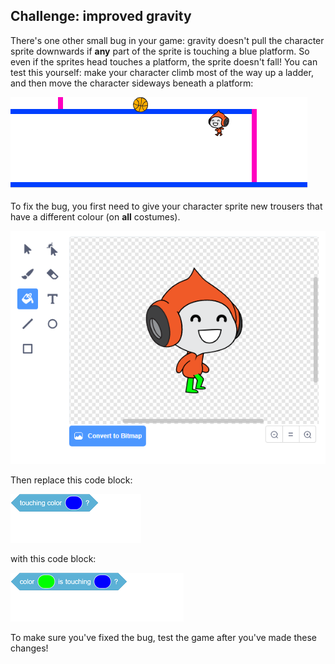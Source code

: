## Challenge: improved gravity

There's one other small bug in your game: gravity doesn't pull the character sprite downwards if __any__ part of the sprite is touching a blue platform. So even if the sprites head touches a platform, the sprite doesn't fall! You can test this yourself: make your character climb most of the way up a ladder, and then move the character sideways beneath a platform:

![screenshot](images/dodge-gravity-bug.png)

To fix the bug, you first need to give your character sprite new trousers that have a different colour (on __all__ costumes).

![screenshot](images/dodge-trousers.png)

Then replace this code block: 

![blocks_1545305688_7672868](images/blocks_1545305688_7672868.png)

with this code block:

![blocks_1545305690_8529701](images/blocks_1545305690_8529701.png)

To make sure you've fixed the bug, test the game after you've made these changes!
